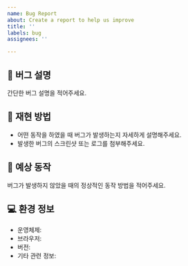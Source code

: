 ```yaml
---
name: Bug Report
about: Create a report to help us improve
title: ''
labels: bug
assignees: ''

---
```


## 🐛 버그 설명
간단한 버그 설명을 적어주세요.

## 📝 재현 방법
- 어떤 동작을 하였을 때 버그가 발생하는지 자세하게 설명해주세요.
- 발생한 버그의 스크린샷 또는 로그를 첨부해주세요.

## 🤔 예상 동작
버그가 발생하지 않았을 때의 정상적인 동작 방법을 적어주세요.

## 💻 환경 정보
- 운영체제:
- 브라우저:
- 버전:
- 기타 관련 정보:
